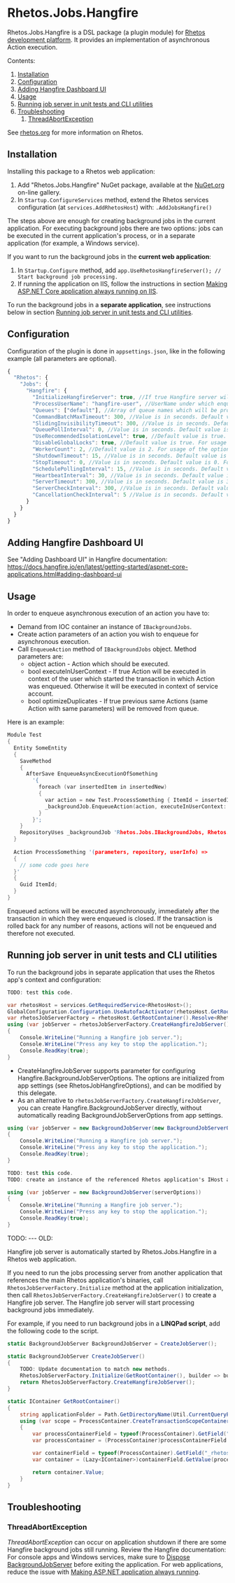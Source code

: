 # Rhetos.Jobs.Hangfire

Rhetos.Jobs.Hangfire is a DSL package (a plugin module) for [Rhetos development platform](https://github.com/Rhetos/Rhetos).
It provides an implementation of asynchronous Action execution.

Contents:

1. [Installation](#installation)
2. [Configuration](#configuration)
3. [Adding Hangfire Dashboard UI](#adding-hangfire-dashboard-ui)
4. [Usage](#usage)
5. [Running job server in unit tests and CLI utilities](#running-job-server-in-unit-tests-and-cli-utilities)
6. [Troubleshooting](#troubleshooting)
   1. [ThreadAbortException](#threadabortexception)

See [rhetos.org](http://www.rhetos.org/) for more information on Rhetos.

## Installation

Installing this package to a Rhetos web application:

1. Add "Rhetos.Jobs.Hangfire" NuGet package, available at the [NuGet.org](https://www.nuget.org/) on-line gallery.
2. In `Startup.ConfigureServices` method, extend the Rhetos services configuration (at `services.AddRhetosHost`) with: `.AddJobsHangfire()`

The steps above are enough for creating background jobs in the current application.
For executing background jobs there are two options: jobs can be executed in the current
application's process, or in a separate application (for example, a Windows service).

If you want to run the background jobs in the **current web application**:

1. In `Startup.Configure` method, add `app.UseRhetosHangfireServer(); // Start background job processing.`
2. If running the application on IIS, follow the instructions in section
   [Making ASP.NET Core application always running on IIS](https://docs.hangfire.io/en/latest/deployment-to-production/making-aspnet-app-always-running.html#making-asp-net-core-application-always-running-on-iis).

To run the background jobs in a **separate application**, see instructions below
in section [Running job server in unit tests and CLI utilities](#running-job-server-in-unit-tests-and-cli-utilities).

## Configuration

Configuration of the plugin is done in `appsettings.json`, like in the following example (all parameters are optional).

```js
{
  "Rhetos": {
    "Jobs": {
      "Hangfire": {
        "InitializeHangfireServer": true, //If true Hangfire server will be initialized in Rhetos web application. Default value is true.
        "ProcessUserName": "hangfire-user", //UserName under which enqueued actions will be executed if action is not enqueued with executeInUserContext=true. If omitted then UserName of the account of the app pool user will be used.
        "Queues": ["default"], //Array of queue names which will be processed by this instance of Hangfire server. Default is '["default"]'.
        "CommandBatchMaxTimeout": 300, //Value is in seconds. Default value is 300. For usage of the option see Hangfire documentation.
        "SlidingInvisibilityTimeout": 300, //Value is in seconds. Default value is 300. For usage of the option see Hangfire documentation.
        "QueuePollInterval": 0, //Value is in seconds. Default value is 0. For usage of the option see Hangfire documentation.
        "UseRecommendedIsolationLevel": true, //Default value is true. For usage of the option see Hangfire documentation.
        "DisableGlobalLocks": true, //Default value is true. For usage of the option see Hangfire documentation.
        "WorkerCount": 2, //Default value is 2. For usage of the option see Hangfire documentation.
        "ShutdownTimeout": 15, //Value is in seconds. Default value is 15. For usage of the option see Hangfire documentation.
        "StopTimeout": 0, //Value is in seconds. Default value is 0. For usage of the option see Hangfire documentation.
        "SchedulePollingInterval": 15, //Value is in seconds. Default value is 15. For usage of the option see Hangfire documentation.
        "HeartbeatInterval": 30, //Value is in seconds. Default value is 30. For usage of the option see Hangfire documentation.
        "ServerTimeout": 300, //Value is in seconds. Default value is 300. For usage of the option see Hangfire documentation.
        "ServerCheckInterval": 300, //Value is in seconds. Default value is 300. For usage of the option see Hangfire documentation.
        "CancellationCheckInterval": 5 //Value is in seconds. Default value is 5. For usage of the option see Hangfire documentation.
      }
    }
  }
}
```

## Adding Hangfire Dashboard UI

See "Adding Dashboard UI" in Hangfire documentation:
<https://docs.hangfire.io/en/latest/getting-started/aspnet-core-applications.html#adding-dashboard-ui>

## Usage

In order to enqueue asynchronous execution of an action you have to:

* Demand from IOC container an instance of `IBackgroundJobs`.
* Create action parameters of an action you wish to enqueue for asynchronous execution.
* Call `EnqueueAction` method of `IBackgroundJobs` object. Method parameters are:
  * object action - Action which should be executed.
  * bool executeInUserContext - If true Action will be executed in context of the user which started the transaction in which Action was enqueued. Otherwise it will be executed in context of service account.
  * bool optimizeDuplicates - If true previous same Actions (same Action with same parameters) will be removed from queue.

Here is an example:

```c
Module Test
{
  Entity SomeEntity
  {
    SaveMethod
    {
      AfterSave EnqueueAsyncExecutionOfSomething
        '{
          foreach (var insertedItem in insertedNew)
          {
            var action = new Test.ProcessSomething { ItemId = insertedItem.Id };
            _backgroundJob.EnqueueAction(action, executeInUserContext: false, optimizeDuplicates: true);
          }
        }';
    }
    RepositoryUses _backgroundJob 'Rhetos.Jobs.IBackgroundJobs, Rhetos.Jobs.Abstractions';
  }
  
  Action ProcessSomething '(parameters, repository, userInfo) =>
  {
    // some code goes here
  }'
  {
    Guid ItemId;
  }
}
```

Enqueued actions will be executed asynchronously, immediately after the transaction in which they were enqueued is closed.
If the transaction is rolled back for any number of reasons, actions will not be enqueued and therefore not executed.

## Running job server in unit tests and CLI utilities

To run the background jobs in separate application
that uses the Rhetos app's context and configuration:

```cs
TODO: test this code.

var rhetosHost = services.GetRequiredService<RhetosHost>();
GlobalConfiguration.Configuration.UseAutofacActivator(rhetosHost.GetRootContainer());
var rhetosJobServerFactory = rhetosHost.GetRootContainer().Resolve<RhetosJobServerFactory>();
using (var jobServer = rhetosJobServerFactory.CreateHangfireJobServer())
{
    Console.WriteLine("Running a Hangfire job server.");
    Console.WriteLine("Press any key to stop the application.");
    Console.ReadKey(true);
}
```


* CreateHangfireJobServer supports parameter for configuring Hangfire.BackgroundJobServerOptions.
  The options are initialized from app settings (see RhetosJobHangfireOptions), and can be modified
  by this delegate.
* As an alternative to `rhetosJobServerFactory.CreateHangfireJobServer`, you can create Hangfire.BackgroundJobServer
  directly, without automatically reading BackgroundJobServerOptions from app settings.

```cs
using (var jobServer = new BackgroundJobServer(new BackgroundJobServerOptions()))
{
    Console.WriteLine("Running a Hangfire job server.");
    Console.WriteLine("Press any key to stop the application.");
    Console.ReadKey(true);
}
```

```cs
TODO: test this code.
TODO: create an instance of the referenced Rhetos application's IHost and bind BackgroundJobServerOptions serverOptions from IHost.

using (var jobServer = new BackgroundJobServer(serverOptions))
{
    Console.WriteLine("Running a Hangfire job server.");
    Console.WriteLine("Press any key to stop the application.");
    Console.ReadKey(true);
}
```


TODO:
--- OLD:

Hangfire job server is automatically started by Rhetos.Jobs.Hangfire in a Rhetos web application.

If you need to run the jobs processing server from another application that references the main Rhetos application's binaries,
call `RhetosJobServerFactory.Initialize` method at the application initialization,
then call `RhetosJobServerFactory.CreateHangfireJobServer()` to create a Hangfire job server.
The Hangfire job server will start processing background jobs immediately.

For example, if you need to run background jobs in a **LINQPad script**, add the following code to the script.

```cs
static BackgroundJobServer BackgroundJobServer = CreateJobServer();

static BackgroundJobServer CreateJobServer()
{
    TODO: Update documentation to match new methods.
    RhetosJobServerFactory.Initialize(GetRootContainer(), builder => builder.RegisterType<TestJobExecuter>());
    return RhetosJobServerFactory.CreateHangfireJobServer();
}

static IContainer GetRootContainer()
{
    string applicationFolder = Path.GetDirectoryName(Util.CurrentQueryPath); // Path to the Rhetos application, or any subfolder.
    using (var scope = ProcessContainer.CreateTransactionScopeContainer(applicationFolder))
    {
        var processContainerField = typeof(ProcessContainer).GetField("_singleContainer", BindingFlags.NonPublic | BindingFlags.Static);
        var processContainer = (ProcessContainer)processContainerField.GetValue(null);

        var containerField = typeof(ProcessContainer).GetField("_rhetosIocContainer", BindingFlags.NonPublic | BindingFlags.Instance);
        var container = (Lazy<IContainer>)containerField.GetValue(processContainer);

        return container.Value;
    }
}
```

## Troubleshooting

### ThreadAbortException

*ThreadAbortException* can occur on application shutdown if there are some Hangfire background jobs still running.
Review the Hangfire documentation:
For console apps and Windows services, make sure to [Dispose BackgroundJobServer](https://docs.hangfire.io/en/latest/background-processing/processing-background-jobs.html) before exiting the application.
For web applications, reduce the issue with [Making ASP.NET application always running](https://docs.hangfire.io/en/latest/deployment-to-production/making-aspnet-app-always-running.html).
